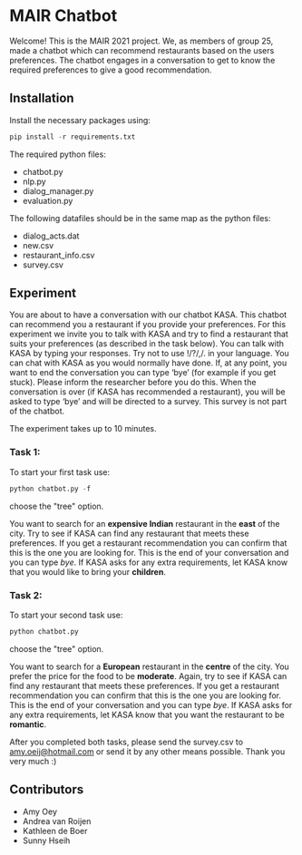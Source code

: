 # MAIR Chatbot
Welcome! This is the MAIR 2021 project. We, as members of group 25, made a chatbot which can recommend restaurants based on the users preferences. The chatbot engages in a conversation to get to know the required preferences to give a good recommendation.


## Installation
Install the necessary packages using:

```python
pip install -r requirements.txt
```

The required python files:
- chatbot.py
- nlp.py
- dialog_manager.py
- evaluation.py

The following datafiles should be in the same map as the python files:

- dialog_acts.dat
- new.csv
- restaurant_info.csv
- survey.csv

## Experiment
You are about to have a conversation with our chatbot KASA. This chatbot can recommend you a restaurant if you provide your preferences. For this experiment we invite you to talk with KASA and try to find a restaurant that suits your preferences (as described in the task below). You can talk with KASA by typing your responses. Try not to use !/?/,/. in your language. You can chat with KASA as you would normally have done. If, at any point, you want to end the conversation you can type ‘bye’ (for example if you get stuck). Please inform the researcher before you do this. When the conversation is over (if KASA has recommended a 
restaurant), you will be asked to type ‘bye’ and will be directed to a survey. This survey is not part of the chatbot.

The experiment takes up to 10 minutes.

### Task 1:
To start your first task use:

```python
python chatbot.py -f
```

choose the "tree" option.

You want to search for an **expensive Indian** restaurant in the **east** of the city. Try to see if KASA can find any restaurant that meets these preferences. If you get a restaurant recommendation you can confirm that this is the one you are looking for. This is the end of your conversation and you can type *bye*. If KASA asks for any extra requirements, let KASA know that you would like to bring your **children**.

### Task 2:
To start your second task use:

```python
python chatbot.py
```

choose the "tree" option.

You want to search for a **European** restaurant in the **centre** of the city. You prefer the price for the food to be **moderate**. Again, try to see if KASA can find any restaurant that meets these preferences. If you get a restaurant recommendation you can confirm that this is the one you are looking for. This is the end of your conversation and you can type *bye*. If KASA asks for any extra requirements, let KASA know that you want the restaurant to be **romantic**.

After you completed both tasks, please send the survey.csv to 
amy.oeij@hotmail.com or send it by any other means possible.
Thank you very much :)

## Contributors
- Amy Oey
- Andrea van Roijen
- Kathleen de Boer
- Sunny Hseih